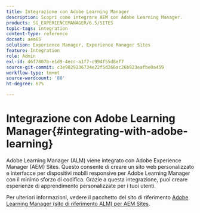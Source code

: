 ```yaml
---
title: Integrazione con Adobe Learning Manager
description: Scopri come integrare AEM con Adobe Learning Manager.
products: SG_EXPERIENCEMANAGER/6.5/SITES
topic-tags: integration
content-type: reference
docset: aem65
solution: Experience Manager, Experience Manager Sites
feature: Integration
role: Admin
exl-id: d6f7807b-e1d9-4ecc-a1f7-c994f55d8ef7
source-git-commit: c3e9029236734e22f5d266ac26b923eafbe0a459
workflow-type: tm+mt
source-wordcount: '80'
ht-degree: 67%

---
```


# Integrazione con Adobe Learning Manager{#integrating-with-adobe-learning}

Adobe Learning Manager (ALM) viene integrato con Adobe Experience Manager (AEM) Sites. Questo consente di creare un sito web personalizzato e interfacce per dispositivi mobili responsive per Adobe Learning Manager con il minimo sforzo di codifica. Grazie a questa integrazione, puoi creare esperienze di apprendimento personalizzate per i tuoi utenti.

Per ulteriori informazioni, vedere il pacchetto del sito di riferimento [Adobe Learning Manager (sito di riferimento ALM) per AEM Sites](https://helpx.adobe.com/it/learning-manager/adobe-learning-manager-integration-aem.html).
